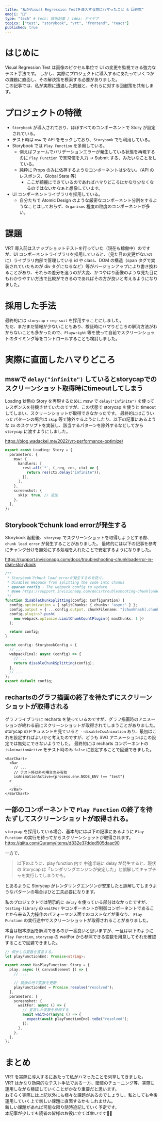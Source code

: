 ```yaml
---
title: "私がVisual Regression Testを導入する際にハマったこと & 回避策"
emoji: "🧪"
type: "tech" # tech: 技術記事 / idea: アイデア
topics: ["test", "storybook", "vrt", "frontend", "react"]
published: true
---
```


# はじめに
Visual Regression Test は画像のピクセル単位で UI の変更を監視できる強力なテスト手法です。
しかし、実際にプロジェクトに導入するにあたっていくつかの課題に直面し、その解決策を模索する必要がありました。  
この記事では、私が実際に遭遇した問題と、それらに対する回避策を共有します。  

# プロジェクトの特徴
- `Storybook` が導入されており、ほぼすべてのコンポーネントで Story が設定されている。
- テスト時は `msw` で API をモックしており、`Storybook` でも利用している。
- Storybook では `Play Function` を多用している。
  - 例えばフォームでバリデーションエラーが発生している状態を再現するのに `Play Function` で異常値を入力 -> Submit する、みたいなことをしている。
  - 純粋に Props のみに依存するようなコンポーネントは少ない。（API のレスポンス、Global State 等）
    - ここが綺麗にできているのであればハマりどころはかなり少なくなるのではないかなぁと想像しています。
- UI コンポーネントライブラリを採用している。
  - 自分たちで Atomic Design のような厳密なコンポーネント分割をするようなことはしておらず、`Organisms` 程度の粒度のコンポーネントが多い。

# 課題
VRT 導入前はスナップショットテストを行っていた（現在も稼働中）のですが、UI コンポーネントライブラリを採用していると、（見た目の変更がないのに）ライブラリ内部で管理している id や class、DOM の構造（span タグで実装されていたものが div タグになるなど）等がバージョンアップにより書き換わることがあり、それらの差分を追うのが大変、かつやはり画像のような見た目にもわかりやすい方法で比較ができるのであればその方が良いと考えるようになりました。  

# 採用した手法
最終的には `storycap` + `reg-suit` を採用することにしました。  
ただ、まだまだ情報が少ないこともあり、検証時にハマりどころの解消方法がわからないことも多かったので、`Playwright` 等を使って自前でスクリーンショットのタイミング等をコントロールすることも検討しました。

# 実際に直面したハマりどころ

## mswで `delay("infinite")` しているとstorycapでのスクリーンショット取得時にtimeoutしてしまう
Loading 状態の Story を再現するために msw で `delay("infinite")` を使ってレスポンスを待機させていたのですが、この状態で storycap を使うと timeout してしまい、スクリーンショットが取得できなかったです。
最終的にはこういったパターンの場合は `skip` 等で除外するようにしたり、以下の記事にあるような zx のスクリプトを実装し、該当するパターンを除外するなどしてから `storycap` に渡すようにしました。

https://blog.wadackel.me/2022/vrt-performance-optimize/

```ts
export const Loading: Story = {
  parameters: {
    msw: {
      handlers: [
        rest.all(`*`, (_req, res, ctx) => {
          return res(ctx.delay("infinite"));
        }),
      ],
    },
    screenshot: {
      skip: true, // 追加
    },
  },
};
```

## Storybookでchunk load errorが発生する
Storybook 起動後、`storycap` でスクリーンショットを取得しようとする際、`chunk load error` が発生することがありました。
最終的には以下の記事を参考にチャンク分けを無効にする処理を入れたことで安定するようになりました。

https://support.invisionapp.com/docs/troubleshooting-chunkloaderror-in-dsm-storybook

```ts
/**
 * Storybookでchunk load errorが発生するのを防ぐ。
 * Disables Webpack from splitting the code into chunks
 * @param config - The webpack config to update
 * @see https://support.invisionapp.com/docs/troubleshooting-chunkloaderror-in-dsm-storybook
 */
function disableChunkSplitting(config: Configuration) {
  config.optimization = { splitChunks: { chunks: "async" } };
  config.output = { ...config.output, chunkFilename: "[chunkhash].chunk.js" };
  config.plugins?.push(
    new webpack.optimize.LimitChunkCountPlugin({ maxChunks: 1 })
  );

  return config;
}

const config: StorybookConfig = {
  // ...
  webpackFinal: async (config) => {
    // ...
    return disableChunkSplitting(config);
  },
  // ...
};
export default config;
```

## rechartsのグラフ描画の終了を待たずにスクリーンショットが取得される
グラフライブラリに recharts を使っているのですが、グラフ描画時のアニメーションが終わる前にスクリーンショットが取得されてしまうことがありました。
storycap のドキュメントを見ていると `--disableCssAnimation` あり、最初はこれを設定すればよいかと考えたのですが、どうも SVG アニメーションはこの設定では無効にできないようでした。
最終的には recharts コンポーネントの `isAnimationActive` をテスト時のみ `false` に設定することで回避できました。

```tsx
<BarChart>  
  <Bar
    // ...
    // テスト時以外の場合のみ有効
    isAnimationActive={process.env.NODE_ENV !== "test"}
  >
    ...
  </Bar>
</BarChart>
```

## 一部のコンポーネントで `Play Function` の終了を待たずしてスクリーンショットが取得される。
`storycap` を採用している場合、基本的には以下の記事にあるように `Play Function` の実行を待ってからスクリーンショットが取得されます。
https://qiita.com/Quramy/items/d332e37dded505daac90

一方で、

> 以下のように、play function 内で 中途半端に delay が発生すると、現状の Storycap は「レンダリングエンジンが安定した」と誤解してキャプチャを実行してしまうかも。

とあるように Storycap がレンダリングエンジンが安定したと誤解してしまうようなパターンの場合はひと工夫必要になります。

私のプロジェクトでは明示的に `delay` を使っている部分はなかったですが、`testing-library` の `waitFor` やコンポーネントが制御コンポーネントであることから来る入力操作のパフォーマンス面でのコストなどが重なり、 `Play Function` の実行途中でスクリーンショットが取得されることがありました。

本当は根本原因を解消できるのが一番良いと思いますが、一旦は以下のように `Play Function`, `storycap` の waitFor から参照できる変数を用意してそれを確認することで回避できました。

```ts
// 何かしら変数を宣言する。
let playFunctionEnd: Promise<string>;

export const HasPlayFunction: Story = {
  play: async ({ canvasElement }) => {
    // ...

    // 最後の行で変数を更新
    playFunctionEnd = Promise.resolve("resolved");
  },
  parameters: {
    screenshot: {
      waitFor: async () => {
        // 宣言した変数を参照する
        await waitFor(async () => {
          expect(await playFunctionEnd).toBe("resolved");
        });
      },
    },
  },
};
```

# まとめ
VRT を実際に導入するにあたって私がハマったことを列挙してきました。  
VRT はかなり効果的なテスト手法である一方、閾値のチューニング等、実際に運用しながら検証していくことがかなり重要だと思います。  
おそらく実際には上記以外にも様々な課題があるのでしょうし、私としても今後運用していく上で新しい課題に直面するかもしれません。  
新しい課題があれば可能な限り随時追記していく予定です。  
本記事が少しでも読者の皆様のお役に立てば幸いです🙇‍♂  

